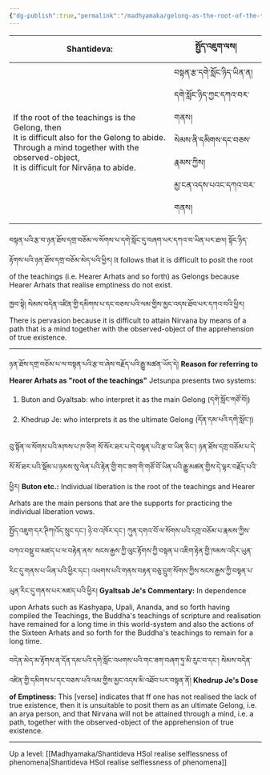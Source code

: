 ```yaml
---
{"dg-publish":true,"permalink":"/madhyamaka/gelong-as-the-root-of-the-teachings/"}
---
```



| **Shantideva:**                                                                                                                                                                                    | སྤྱོད་འཇུག་ལས།                                                                                                                 |
| -------------------------------------------------------------------------------------------------------------------------------------------------------------------------------------------------- | ------------------------------------------------------------------------------------------------------------------------------ |
| If the root of the teachings is the Gelong, then <br>It is difficult also for the Gelong to abide. <br>Through a mind together with the observed-object, <br>It is difficult for Nirvāṇa to abide. | བསྟན་རྩ་དགེ་སློང་ཉིད་ཡིན་ན། <br>དགེ་སློང་ཉིད་ཀྱང་དཀའ་བར་གནས། <br>སེམས་ནི་དམིགས་དང་བཅས་རྣམས་ཀྱིས། <br>མྱ་ངན་འདས་པའང་དཀའ་བར་གནས། |

བསྟན་པའི་རྩ་བ་ཉན་ཐོས་དགྲ་བཅོམ་ལ་སོགས་པ་དགེ་སློང་དུ་བཞག་པར་དཀའ་བ་ཡིན་པར་ཐལ། སྟོང་ཉིད་རྟོགས་པའི་ཉན་ཐོས་དགྲ་བཅོམ་མེད་པའི་ཕྱིར།
It follows that it is difficult to posit the root of the teachings (i.e. Hearer Arhats and so forth) as Gelongs because Hearer Arhats that realise emptiness do not exist.

ཁྱབ་སྟེ། སེམས་བདེན་འཛིན་གྱི་དམིགས་པ་དང་བཅས་པའི་ལམ་གྱིས་མྱང་འདས་ཐོབ་པར་དཀའ་བའི་ཕྱིར།
There is pervasion because it is difficult to attain Nirvana by means of a path that is a mind together with the observed-object of the apprehension of true existence.

---
ཉན་ཐོས་དགྲ་བཅོམ་པ་ལ་བསྟན་པའི་རྩ་བ་ཞེས་བརྗོད་པའི་རྒྱུ་མཚན་ཡོད་དེ།
**Reason for referring to Hearer Arhats as "root of the teachings"**
Jetsunpa presents two systems:
1. Buton and Gyaltsab: who interpret it as the main Gelong (དགེ་སློང་གཙོ་བོ།)
2. Khedrup Je: who interprets it as the ultimate Gelong (དོན་དམ་པའི་དགེ་སློང་།)

བུ་སྟོན་ལ་སོགས་པའི་མཁས་པ་ཁ་ཅིག སོ་སོར་ཐར་པ་དེ་བསྟན་པའི་རྩ་བ་ཡིན་ཅིང་། 
ཉན་ཐོས་དགྲ་བཅོམ་པ་དེ་སོ་སོ་ཐར་པའི་སྡོམ་པ་ཉམས་སུ་ལེན་པའི་རྟེན་གྱི་གང་ཟག་གི་གཙོ་བོ་ཡིན་པའི་རྒྱུ་མཚན་གྱིས་དེ་ལྟར་བརྗོད་པའི་ཕྱིར།
**Buton etc.:**  Individual liberation is the root of the teachings and Hearer Arhats are the main persons that are the supports for practicing the individual liberation vows.

སྤྱོད་འཇུག་དར་ཊིཀ།འོད་སྲུང་དང་། ཉེ་བ་འཁོར་དང་། ཀུན་དགའ་བོ་ལ་སོགས་པའི་དགྲ་བཅོམ་པ་རྣམས་ཀྱིས་བཀའ་བསྡུ་བ་མཛད་པ་ལ་བརྟེན་ནས་
སངས་རྒྱས་ཀྱི་ལུང་རྟོགས་ཀྱི་བསྟན་པ་འཇིག་རྟེན་གྱི་ཁམས་འདིར་ཡུན་རིང་དུ་གནས་པ་ཡིན་པའི་ཕྱིར་དང་། 
འཕགས་པའི་གནས་བརྟན་བཅུ་དྲུག་སོགས་ཀྱིས་སངས་རྒྱས་ཀྱི་བསྟན་པ་ཡུན་རིང་དུ་གནས་པར་མཛད་པའི་ཕྱིར།
**Gyaltsab Je's Commentary:** In dependence upon Arhats such as Kashyapa, Upali, Ananda, and so forth having compiled the Teachings, the Buddha's teachings of scripture and realisation have remained for a long time in this world-system and also the actions of the Sixteen Arhats and so forth for the Buddha's teachings to remain for a long time.

བདེན་མེད་མ་རྟོགས་ན་དོན་དམ་པའི་དགེ་སློང་འཕགས་པའི་གང་ཟག་བཞག་ཏུ་མི་རུང་བ་དང༌། 
སེམས་བདེན་འཛིན་གྱི་དམིགས་པ་དང་བཅས་པའི་ལམ་གྱིས་མྱང་འདས་མི་འཐོབ་པར་བསྟན་ནོ།
**Khedrup Je's Dose of Emptiness:** This [verse] indicates that ff one has not realised the lack of true existence, then it is unsuitable to posit them as an ultimate Gelong, i.e. an arya person, and that Nirvana will not be attained through a mind, i.e. a path, together with the observed-object of the apprehension of true existence.


---
Up a level: [[Madhyamaka/Shantideva HSol realise selflessness of phenomena\|Shantideva HSol realise selflessness of phenomena]]